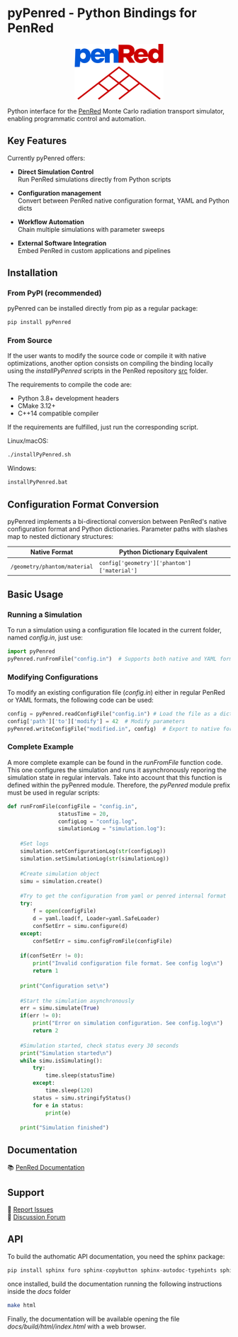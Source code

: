 # pyPenred - Python Bindings for PenRed

<p align="center">
  <a href="https://github.com/PenRed/PenRed">
    <img src="logo.png" width="200" alt="PenRed logo">
  </a>
</p>

Python interface for the [PenRed](https://github.com/PenRed/PenRed) Monte Carlo radiation transport simulator, enabling programmatic control and automation.

## Key Features

Currently pyPenred offers:

- **Direct Simulation Control**  
Run PenRed simulations directly from Python scripts

- **Configuration management**  
Convert between PenRed native configuration format, YAML and Python dicts

- **Workflow Automation**  
Chain multiple simulations with parameter sweeps

- **External Software Integration**  
Embed PenRed in custom applications and pipelines

## Installation

### From PyPI (recommended)

pyPenred can be installed directly from pip as a regular package:

```bash
pip install pyPenred
```
### From Source

If the user wants to modify the source code or compile it with native optimizations, another option consists on compiling the binding locally using the *installPyPenred* scripts in the PenRed repository [src](https://github.com/PenRed/PenRed/tree/master/src) folder.

The requirements to compile the code are:
- Python 3.8+ development headers
- CMake 3.12+
- C++14 compatible compiler

If the requirements are fulfilled, just run the corresponding script.

Linux/macOS:

```bash
./installPyPenred.sh
```

Windows:

```bash
installPyPenred.bat
```

## Configuration Format Conversion

pyPenred implements a bi-directional conversion between PenRed's native configuration format and Python dictionaries. Parameter paths with slashes map to nested dictionary structures:

| Native Format | Python Dictionary Equivalent |
|---------------|------------------------------|
| `/geometry/phantom/material` | `config['geometry']['phantom']['material']` |

## Basic Usage

### Running a Simulation

To run a simulation using a configuration file located in the current folder, named *config.in*, just use:

```python
import pyPenred
pyPenred.runFromFile("config.in")  # Supports both native and YAML formats
```

### Modifying Configurations

To modify an existing configuration file (*config.in*) either in regular PenRed or YAML formats, the following code can be used:

```python
config = pyPenred.readConfigFile("config.in") # Load the file as a dictionary
config['path']['to']['modify'] = 42  # Modify parameters
pyPenred.writeConfigFile("modified.in", config)  # Export to native format
```

### Complete Example

A more complete example can be found in the *runFromFile* function code. This one configures the simulation and runs it asynchronously reporing the simulation state in regular intervals. Take into account that this function is defined within the pyPenred module. Therefore, the *pyPenred* module prefix must be used in regular scripts:

```python
def runFromFile(configFile = "config.in",
                statusTime = 20,
                configLog = "config.log",
                simulationLog = "simulation.log"):

    #Set logs
    simulation.setConfigurationLog(str(configLog))
    simulation.setSimulationLog(str(simulationLog))

    #Create simulation object
    simu = simulation.create()

    #Try to get the configuration from yaml or penred internal format
    try:
        f = open(configFile)
        d = yaml.load(f, Loader=yaml.SafeLoader)
        confSetErr = simu.configure(d)
    except:
        confSetErr = simu.configFromFile(configFile)

    if(confSetErr != 0):
        print("Invalid configuration file format. See config log\n")
        return 1
        
    print("Configuration set\n")

    #Start the simulation asynchronously
    err = simu.simulate(True)
    if(err != 0):
        print("Error on simulation configuration. See config.log\n")
        return 2

    #Simulation started, check status every 30 seconds
    print("Simulation started\n")
    while simu.isSimulating():
        try:
            time.sleep(statusTime)
        except:
            time.sleep(120)
        status = simu.stringifyStatus()
        for e in status:
            print(e)

    print("Simulation finished")
```

## Documentation

📚 [PenRed Documentation](https://github.com/PenRed/PenRed/blob/master/doc/PenRed_usage_guide.pdf)  

## Support

🐞 [Report Issues](https://github.com/PenRed/PenRed/issues)  
💬 [Discussion Forum](https://github.com/PenRed/PenRed/discussions)

## API

To build the authomatic API documentation, you need the sphinx package:

```python
pip install sphinx furo sphinx-copybutton sphinx-autodoc-typehints sphinxcontrib-napoleon myst-parser
```

once installed, build the documentation running the following instructions inside the *docs* folder

```bash
make html
```

Finally, the documentation will be available opening the file *docs/build/html/index.html* with a web browser.
